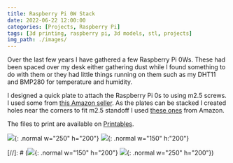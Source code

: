 ```yaml
---
title: Raspberry Pi 0W Stack
date: 2022-06-22 12:00:00
categories: [Projects, Raspberry Pi]
tags: [3d printing, raspberry pi, 3d models, stl, projects]
img_path: ./images/
---
```


Over the last few years I have gathered a few Raspberry Pi 0Ws. These had been spaced over my desk either gathering dust while I found something to do with them or they had little things running on them such as my DHT11 and BMP280 for temperature and humidity.

I designed a quick plate to attach the Raspberry Pi 0s to using m2.5 screws. I used some from [this Amazon seller](https://www.amazon.co.uk/gp/product/B0894D654R/ref=ppx_yo_dt_b_asin_title_o05_s00?ie=UTF8&psc=1). As the plates can be stacked I created holes near the corners to fit m2.5 standoff I used [these ones](https://www.amazon.co.uk/gp/product/B08HLJ7C6S/ref=ppx_yo_dt_b_asin_title_o05_s00?ie=UTF8&psc=1) from Amazon.

The files to print are available on [Printables](https://www.printables.com/model/117043-raspberry-pi-zero-stack-plate).

![](https://media.printables.com/media/prints/117043/images/1142394_eb94a648-1626-4f8a-ab6d-fabd7b2f98d5/thumbs/cover/640x480/png/untitled_2022-jan-11_11-55-05am-000_customizedvie.webp){: .normal w="250" h="200"}  ![](https://media.printables.com/media/prints/117043/images/1142393_ab9613c0-b07d-41bd-9f9e-ee691ac97be3/thumbs/inside/1280x960/jpeg/img_2090.webp){: .normal w="150" h:"200"}

[//]: # (![](stack-2.png){: .normal w="150" h="200"}  ![](stack-render.png){: .normal w="250" h="200"})